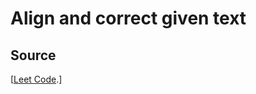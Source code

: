 # Align and correct given text

## Source
 [[Leet Code](https://leetcode.com/problems/text-justification/description/).]

